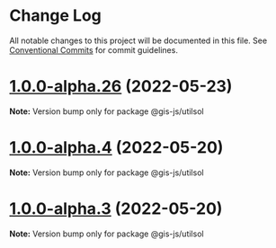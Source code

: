 # Change Log

All notable changes to this project will be documented in this file.
See [Conventional Commits](https://conventionalcommits.org) for commit guidelines.

# [1.0.0-alpha.26](https://github.com/panzhiyue/gis-js/compare/v1.0.0-alpha.2...v1.0.0-alpha.26) (2022-05-23)

**Note:** Version bump only for package @gis-js/utilsol






# [1.0.0-alpha.4](https://github.com/panzhiyue/gis-js/compare/v1.0.0-alpha.2...v1.0.0-alpha.4) (2022-05-20)

**Note:** Version bump only for package @gis-js/utilsol





# [1.0.0-alpha.3](https://github.com/panzhiyue/vue2ol/compare/v1.0.0-alpha.2...v1.0.0-alpha.3) (2022-05-20)

**Note:** Version bump only for package @gis-js/utilsol
